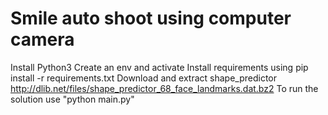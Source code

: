 # Smile auto shoot using computer camera


Install Python3
Create an env and activate
Install requirements using pip install -r requirements.txt
Download and extract shape_predictor  http://dlib.net/files/shape_predictor_68_face_landmarks.dat.bz2
To run the solution use "python main.py"